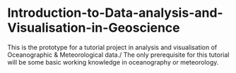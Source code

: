 # Introduction-to-Data-analysis-and-Visualisation-in-Geoscience
This is the prototype for a tutorial project in analysis and visualisation of Oceanographic &amp; Meteorological data./
The only prerequisite for this tutorial will be some basic working knowledge in oceanography or meteorology.
